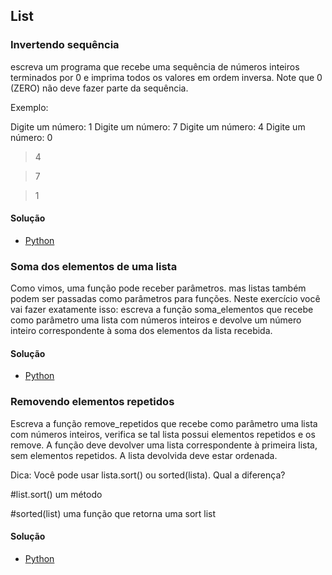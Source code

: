 ## List

### Invertendo sequência
escreva um programa que recebe uma sequência de números inteiros 
terminados por 0 e imprima todos os valores em ordem inversa. 
Note que 0 (ZERO) não deve fazer parte da sequência.

Exemplo:

Digite um número: 1
Digite um número: 7
Digite um número: 4
Digite um número: 0

> 4

> 7

> 1
#### Solução 
* [Python](https://github.com/computersciencebr/algoritmo/tree/master/src/8-list/python/inverte-sequencia.py)

### Soma dos elementos de uma lista
Como vimos, uma função pode receber parâmetros. 
mas listas também podem ser passadas como parâmetros para funções. 
Neste exercício você vai fazer exatamente isso: 
escreva a função soma_elementos que recebe como parâmetro 
uma lista com números inteiros 
e devolve um número inteiro correspondente à soma dos elementos da lista recebida.
#### Solução 
* [Python](https://github.com/computersciencebr/algoritmo/tree/master/src/8-list/python/maior.py)

### Removendo elementos repetidos
Escreva a função remove_repetidos que recebe como parâmetro 
uma lista com números inteiros, 
verifica se tal lista possui elementos repetidos e os remove. 
A função deve devolver uma lista correspondente à primeira lista, 
sem elementos repetidos. A lista devolvida deve estar ordenada.

Dica: Você pode usar lista.sort() ou sorted(lista). Qual a diferença?

#list.sort() um método

#sorted(list) uma função que retorna uma sort list
#### Solução 
* [Python](https://github.com/computersciencebr/algoritmo/tree/master/src/8-list/python/remove-repetidos.py)

